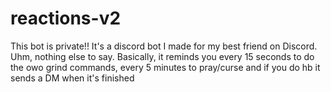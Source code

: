 # reactions-v2

This bot is private!! It's a discord bot I made for my best friend on Discord.
Uhm, nothing else to say. Basically, it reminds you every 15 seconds to do the owo grind commands, every 5 minutes to pray/curse and if you do hb it sends a DM when it's finished
